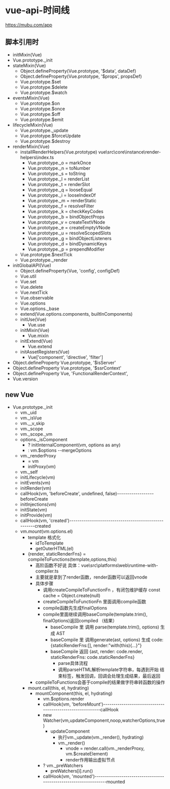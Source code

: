 # vue-api-时间线

<https://mubu.com/app>

## 脚本引用时

- initMixin(Vue)
- Vue.prototype._init
- stateMixin(Vue)
  - Object.defineProperty(Vue.prototype, '$data', dataDef)
  - Object.defineProperty(Vue.prototype, '$props', propsDef)
  - Vue.prototype.$set
  - Vue.prototype.$delete
  - Vue.prototype.$watch
- eventsMixin(Vue)
  - Vue.prototype.$on
  - Vue.prototype.$once
  - Vue.prototype.$off
  - Vue.prototype.$emit
- lifecycleMixin(Vue)
  - Vue.prototype._update
  - Vue.prototype.$forceUpdate
  - Vue.prototype.$destroy
- renderMixin(Vue)
  - installRenderHelpers(Vue.prototype)  vue\src\core\instance\render-helpers\index.ts
    - Vue.prototype._o = markOnce
    - Vue.prototype._n = toNumber
    - Vue.prototype._s = toString
    - Vue.prototype._l = renderList
    - Vue.prototype._t = renderSlot
    - Vue.prototype._q = looseEqual
    - Vue.prototype._i = looseIndexOf
    - Vue.prototype._m = renderStatic
    - Vue.prototype._f = resolveFilter
    - Vue.prototype._k = checkKeyCodes
    - Vue.prototype._b = bindObjectProps
    - Vue.prototype._v = createTextVNode
    - Vue.prototype._e = createEmptyVNode
    - Vue.prototype._u = resolveScopedSlots
    - Vue.prototype._g = bindObjectListeners
    - Vue.prototype._d = bindDynamicKeys
    - Vue.prototype._p = prependModifier
  - Vue.prototype.$nextTick
  - Vue.prototype._render
- initGlobalAPI(Vue)
  - Object.defineProperty(Vue, 'config', configDef)
  - Vue.util
  - Vue.set
  - Vue.delete
  - Vue.nextTick
  - Vue.observable
  - Vue.options
  - Vue.options._base
  - extend(Vue.options.components, builtInComponents)
  - initUse(Vue)
    - Vue.use
  - initMixin(Vue)
    - Vue.mixin
  - initExtend(Vue)
    - Vue.extend
  - initAssetRegisters(Vue)
    - Vue['component', 'directive', 'filter']
- Object.defineProperty Vue.prototype, '$isServer'
- Object.defineProperty Vue.prototype, '$ssrContext'
- Object.defineProperty Vue, 'FunctionalRenderContext',
- Vue.version

## new Vue

- Vue.prototype._init
  - vm._uid
  - vm._isVue
  - vm.__v_skip
  - vm._scope
  - vm._scope._vm
  - options._isComponent
    - ? initInternalComponent(vm, options as any)
    - : vm.$options --mergeOptions
  - vm._renderProxy
    - = vm
    - initProxy(vm)
  - vm._self
  - initLifecycle(vm)
  - initEvents(vm)
  - initRender(vm)
  - callHook(vm, 'beforeCreate', undefined, false)------------------beforeCreate
  - initInjections(vm)
  - initState(vm)
  - initProvide(vm)
  - callHook(vm, 'created')-----------------------------------------------------created
  - vm.$mount(vm.$options.el)
    - template 格式化
      - idToTemplate
      - getOuterHTML(el)
    - {render, staticRenderFns} = compileToFunctions(template,options,this)
      - 高阶函数不好说 具体：vue\src\platforms\web\runtime-with-compiler.ts
      - 主要就是拿到了render函数，render函数可以返回vnode
      - 具体步骤
        - 调用createCompileToFunctionFn ，有闭包维护缓存  const cache = Object.create(null)
        - createCompileToFunctionFn 里面调用compile函数
        - compile函数先生成finalOptions
        - compile里面继续调用baseCompile(template.trim(), finalOptions)返回compiled （结果）
          - baseCompile 里 调用 parse(template.trim(), options) 生成 AST
          - baseCompile 里 调用generate(ast, options) 生成 code:{staticRenderFns:[], render:"with(this){...}"}
          - baseCompile 返回 {ast,  render: code.render,  staticRenderFns: code.staticRenderFns}
            - parse具体流程
            - 调用parseHTML解析template字符串，每遇到开始 结束标签，触发回调，回调会处理生成结果，最后返回
      - compileToFunctions会基于compile的结果做字符串转函数的操作
    - mount.call(this, el, hydrating)
      - mountComponent(this, el, hydrating)
        - vm.$options.render
        - callHook(vm, 'beforeMount')----------------------------------------------------------callHook
        - new Watcher(vm,updateComponent,noop,watcherOptions,true)
          - updateComponent
            - 执行vm._update(vm._render(), hydrating)
            - vm._render()
              - vnode = render.call(vm._renderProxy, vm.$createElement)
              - render作用输出虚拟节点
        - ? vm._preWatchers
          - preWatchers[i].run()
        - callHook(vm, 'mounted')-----------------------------------------------------------------mounted

